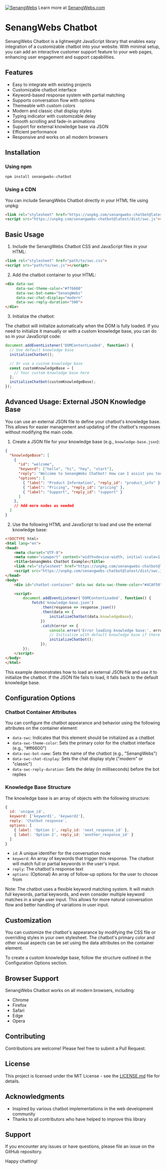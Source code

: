 [![SenangWebs](https://raw.githubusercontent.com/a-hakim/senangwebs-chatbot/refs/heads/main/src/sw_banner.webp)](https://use.senangwebs.com)
Learn more at [SenangWebs.com](https://use.senangwebs.com)

# SenangWebs Chatbot

SenangWebs Chatbot is a lightweight JavaScript library that enables easy integration of a customizable chatbot into your website. With minimal setup, you can add an interactive customer support feature to your web pages, enhancing user engagement and support capabilities.

## Features

- Easy to integrate with existing projects
- Customizable chatbot interface
- Keyword-based response system with partial matching
- Supports conversation flow with options
- Themeable with custom colors
- Modern and classic chat display styles
- Typing indicator with customizable delay
- Smooth scrolling and fade-in animations
- Support for external knowledge base via JSON
- Efficient performance
- Responsive and works on all modern browsers

## Installation

### Using npm

```bash
npm install senangwebs-chatbot
```

### Using a CDN

You can include SenangWebs Chatbot directly in your HTML file using unpkg:

```html
<link rel="stylesheet" href="https://unpkg.com/senangwebs-chatbot@latest/dist/swc.css">
<script src="https://unpkg.com/senangwebs-chatbot@latest/dist/swc.js"></script>
```

## Basic Usage

1. Include the SenangWebs Chatbot CSS and JavaScript files in your HTML:

```html
<link rel="stylesheet" href="path/to/swc.css">
<script src="path/to/swc.js"></script>
```

2. Add the chatbot container to your HTML:

```html
<div data-swc 
     data-swc-theme-color="#ff6600" 
     data-swc-bot-name="SenangWebs" 
     data-swc-chat-display="modern" 
     data-swc-reply-duration="500">
</div>
```

3. Initialize the chatbot:

The chatbot will initialize automatically when the DOM is fully loaded. If you need to initialize it manually or with a custom knowledge base, you can do so in your JavaScript code:

```javascript
document.addEventListener('DOMContentLoaded', function() {
  // Use default knowledge base
  initializeChatbot();

  // Or use a custom knowledge base
  const customKnowledgeBase = [
    // Your custom knowledge base here
  ];
  initializeChatbot(customKnowledgeBase);
});
```

## Advanced Usage: External JSON Knowledge Base

You can use an external JSON file to define your chatbot's knowledge base. This allows for easier management and updating of the chatbot's responses without modifying the main code.

1. Create a JSON file for your knowledge base (e.g., `knowledge-base.json`):

```json
{
  "knowledgeBase": [
    {
      "id": "welcome",
      "keyword": ["hello", "hi", "hey", "start"],
      "reply": "Welcome to SenangWebs Chatbot! How can I assist you today?",
      "options": [
        { "label": "Product Information", "reply_id": "product_info" },
        { "label": "Pricing", "reply_id": "pricing" },
        { "label": "Support", "reply_id": "support" }
      ]
    },
    // Add more nodes as needed
  ]
}
```

2. Use the following HTML and JavaScript to load and use the external knowledge base:

```html
<!DOCTYPE html>
<html lang="en">
<head>
    <meta charset="UTF-8">
    <meta name="viewport" content="width=device-width, initial-scale=1.0">
    <title>SenangWebs Chatbot Example</title>
    <link rel="stylesheet" href="https://unpkg.com/senangwebs-chatbot@latest/dist/swc.css">
    <script src="https://unpkg.com/senangwebs-chatbot@latest/dist/swc.js"></script>
</head>
<body>
    <div id="chatbot-container" data-swc data-swc-theme-color="#4CAF50" data-swc-bot-name="SenangBot" data-swc-chat-display="modern" data-swc-reply-duration="800"></div>

    <script>
        document.addEventListener('DOMContentLoaded', function() {
            fetch('knowledge-base.json')
                .then(response => response.json())
                .then(data => {
                    initializeChatbot(data.knowledgeBase);
                })
                .catch(error => {
                    console.error('Error loading knowledge base:', error);
                    // Initialize with default knowledge base if there's an error
                    initializeChatbot();
                });
        });
    </script>
</body>
</html>
```

This example demonstrates how to load an external JSON file and use it to initialize the chatbot. If the JSON file fails to load, it falls back to the default knowledge base.

## Configuration Options

### Chatbot Container Attributes

You can configure the chatbot appearance and behavior using the following attributes on the container element:

- `data-swc`: Indicates that this element should be initialized as a chatbot
- `data-swc-theme-color`: Sets the primary color for the chatbot interface (e.g., "#ff6600")
- `data-swc-bot-name`: Sets the name of the chatbot (e.g., "SenangWebs")
- `data-swc-chat-display`: Sets the chat display style ("modern" or "classic")
- `data-swc-reply-duration`: Sets the delay (in milliseconds) before the bot replies

### Knowledge Base Structure

The knowledge base is an array of objects with the following structure:

```javascript
{
  id: 'unique_id',
  keyword: ['keyword1', 'keyword2'],
  reply: 'Chatbot response',
  options: [
    { label: 'Option 1', reply_id: 'next_response_id' },
    { label: 'Option 2', reply_id: 'another_response_id' }
  ]
}
```

- `id`: A unique identifier for the conversation node
- `keyword`: An array of keywords that trigger this response. The chatbot will match full or partial keywords in the user's input.
- `reply`: The chatbot's response text
- `options`: (Optional) An array of follow-up options for the user to choose from

Note: The chatbot uses a flexible keyword matching system. It will match full keywords, partial keywords, and even consider multiple keyword matches in a single user input. This allows for more natural conversation flow and better handling of variations in user input.

## Customization

You can customize the chatbot's appearance by modifying the CSS file or overriding styles in your own stylesheet. The chatbot's primary color and other visual aspects can be set using the data attributes on the container element.

To create a custom knowledge base, follow the structure outlined in the Configuration Options section.

## Browser Support

SenangWebs Chatbot works on all modern browsers, including:

- Chrome
- Firefox
- Safari
- Edge
- Opera

## Contributing

Contributions are welcome! Please feel free to submit a Pull Request.

## License

This project is licensed under the MIT License - see the [LICENSE.md](LICENSE.md) file for details.

## Acknowledgments

- Inspired by various chatbot implementations in the web development community
- Thanks to all contributors who have helped to improve this library

## Support

If you encounter any issues or have questions, please file an issue on the GitHub repository.

Happy chatting!

